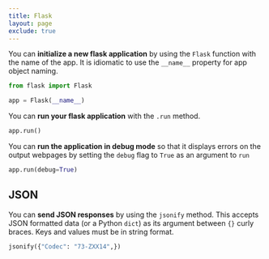 ```yaml
---
title: Flask
layout: page
exclude: true
---
```


You can **initialize a new flask application** by using the `Flask` function with the name of the app. It is idiomatic to use the `__name__` property for app object naming.
```py
from flask import Flask 

app = Flask(__name__)
```

You can **run your flask application** with the `.run` method.
```py
app.run()
```

You can **run the application in debug mode** so that it displays errors on the output webpages by setting the `debug` flag to `True` as an argument to `run`
```py
app.run(debug=True)
```

## JSON

You can **send JSON responses** by using the `jsonify` method. This accepts JSON formatted data (or a Python `dict`) as its argument between `{}` curly braces. Keys and values must be in string format.
```py
jsonify({"Codec": "73-ZXX14",})
```
<!--stackedit_data:
eyJoaXN0b3J5IjpbMTk1MTUzOTAzOCwxODM5NzYxMzEyLC0yNT
c3OTM0ODAsMjU5NjM4MjA4XX0=
-->